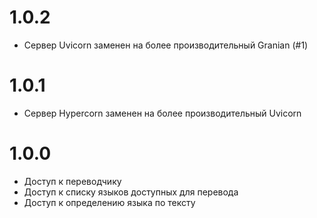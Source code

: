 # 1.0.2
- Сервер Uvicorn заменен на более производительный Granian (#1)

# 1.0.1
- Сервер Hypercorn заменен на более производительный Uvicorn

# 1.0.0
- Доступ к переводчику
- Доступ к списку языков доступных для перевода
- Доступ к определению языка по тексту